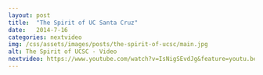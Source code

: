 ```yaml
---
layout: post
title:  "The Spirit of UC Santa Cruz"
date:   2014-7-16
categories: nextvideo
img: /css/assets/images/posts/the-spirit-of-ucsc/main.jpg
alt: The Spirit of UCSC - Video
nextvideo: https://www.youtube.com/watch?v=IsNigSEvdJg&feature=youtu.be
---
```


